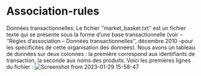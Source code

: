 # Association-rules
Données transactionnelles:
Le fichier ‘’market_basket.txt’’ est un fichier texte qui se présente sous la
forme d’une base transactionnelle (voir – ‘’Règles d’association – Données
transactionnelles’’, décembre 2010 –pour les spécificités de cette organisation
des données).
Nous avons un tableau de données sur deux colonnes : la première
correspond aux identifiants de transaction, la seconde aux noms des produits.
Voici les premières lignes du fichier :
![Screenshot from 2023-01-29 15-58-47](https://user-images.githubusercontent.com/57904143/215335042-1cfd16ff-c9b5-4a3d-a564-22ade2b852c5.png)

